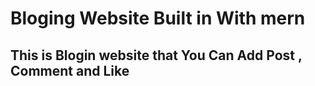 # Bloging Website Built in With mern 
## This is Blogin website that You Can Add Post , Comment  and Like

